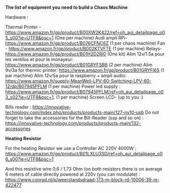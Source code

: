 
**The list of equipment you need to build a Chaos Machine**


Hardware :

Thermal Printer - https://www.amazon.fr/gp/product/B00XW2K422/ref=oh_aui_detailpage_o05_s00?ie=UTF8&psc=1 (One per machine)
Audi ampli RPi-  https://www.amazon.fr/gp/product/B076CFNC6Z (1 per chaos machine)
Fan -  https://www.amazon.fr/gp/product/B002KTVFTE (1 per machine)
Relays- https://www.amazon.fr/gp/product/B01H2D2RI0 (One kit)
Alim 12v/1.5a pour les ventilos et pour le monayeur: https://www.amazon.fr/gp/product/B01GRYFSB8 (2 per machine)
Alim 9v/3a for thermic printer: https://www.amazon.fr/gp/product/B01GRYFI6S (1 par machine)
Alim 12v/5a pour le raspberry + ampli audio: https://www.amazon.fr/supply-MeanWell-LPV-60-Switching-LPV-60-12/dp/B07945PFLM (1 per machine)
Power led supply : https://www.amazon.fr/gp/product/B07945PFLM/ref=oh_aui_detailpage_o03_s02?ie=UTF8&psc=1. (1 per machine)
Screen LCD-  (up to you :)

Bills reader : https://innovative-technology.com/index.php/products/products-main/127-nv10-usb
Do not forget to take the accessories for the Bill-Reader (ssp and so on) : https://innovative-technology.com/products/products-main/132-accessories

**Heating Resistor**

For the heating Resistor we use a Controller AC 220V 4000W : https://www.amazon.fr/gp/product/B01LXLU3SD/ref=oh_aui_detailpage_o06_s00?ie=UTF8&psc=1

And this resistive wire 0,6 / 1,73 Ohm (on both resistors there is on average 6 meters of cable directly powered at 220v (you can modulate) : https://www.conrad.nl/p/weerstandsdraad-173-m-block-rd-10006-39-m-422477
